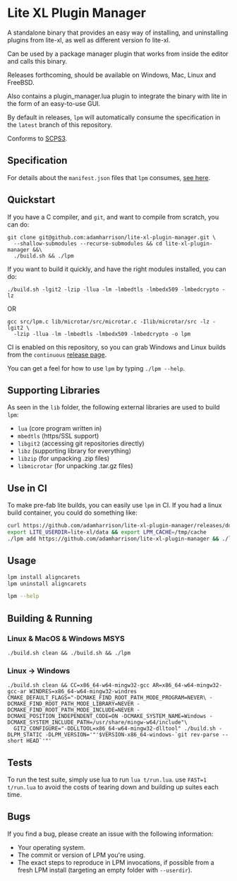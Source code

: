 # Lite XL Plugin Manager

A standalone binary that provides an easy way of installing, and uninstalling
plugins from lite-xl, as well as different version fo lite-xl.

Can be used by a package manager plugin that works from inside the editor 
and calls this binary.

Releases forthcoming, should be available on Windows, Mac, Linux and FreeBSD.

Also contains a plugin_manager.lua plugin to integrate the binary with lite in
the form of an easy-to-use GUI.

By default in releases, `lpm` will automatically consume the specification 
in the `latest` branch of this repository.

Conforms to [SCPS3](https://github.com/adamharrison/straightforward-c-project-standard#SCPS3).

## Specification

For details about the `manifest.json` files that `lpm` consumes, 
[see here](SPEC.md).

## Quickstart

If you have a C compiler, and `git`, and want to compile from scratch, 
you can do:

```
git clone git@github.com:adamharrison/lite-xl-plugin-manager.git \
  --shallow-submodules --recurse-submodules && cd lite-xl-plugin-manager &&\
  ./build.sh && ./lpm
````

If you want to build it quickly, and have the right modules installed, you can
do:

```
./build.sh -lgit2 -lzip -llua -lm -lmbedtls -lmbedx509 -lmbedcrypto -lz
```

OR

```
gcc src/lpm.c lib/microtar/src/microtar.c -Ilib/microtar/src -lz -lgit2 \
  -lzip -llua -lm -lmbedtls -lmbedx509 -lmbedcrypto -o lpm
```

CI is enabled on this repository, so you can grab Windows and Linux builds from the 
`continuous` [release page](https://github.com/adamharrison/lite-xl-plugin-manager/releases/tag/continuous).

You can get a feel for how to use `lpm` by typing `./lpm --help`.

## Supporting Libraries

As seen in the `lib` folder, the following external libraries are used to 
build `lpm`:

* `lua` (core program written in)
* `mbedtls` (https/SSL support)
* `libgit2` (accessing git repositories directly)
* `libz` (supporting library for everything)
* `libzip` (for unpacking .zip files)
* `libmicrotar` (for unpacking .tar.gz files)

## Use in CI

To make pre-fab lite builds, you can easily use `lpm` in CI. If you had a linux build container, you could do something like:

```sh
curl https://github.com/adamharrison/lite-xl-plugin-manager/releases/download/v0.1/lpm.x86_64-linux > lpm
export LITE_USERDIR=lite-xl/data && export LPM_CACHE=/tmp/cache
./lpm add https://github.com/adamharrison/lite-xl-plugin-manager && ./lpm install plugin_manager lsp
```

## Usage

```sh
lpm install aligncarets
lpm uninstall aligncarets
```

```sh
lpm --help
```

## Building & Running

### Linux & MacOS & Windows MSYS

```
./build.sh clean && ./build.sh && ./lpm
```

### Linux -> Windows

```
./build.sh clean && CC=x86_64-w64-mingw32-gcc AR=x86_64-w64-mingw32-gcc-ar WINDRES=x86_64-w64-mingw32-windres 
CMAKE_DEFAULT_FLAGS="-DCMAKE_FIND_ROOT_PATH_MODE_PROGRAM=NEVER\ -DCMAKE_FIND_ROOT_PATH_MODE_LIBRARY=NEVER -DCMAKE_FIND_ROOT_PATH_MODE_INCLUDE=NEVER -DCMAKE_POSITION_INDEPENDENT_CODE=ON -DCMAKE_SYSTEM_NAME=Windows -DCMAKE_SYSTEM_INCLUDE_PATH=/usr/share/mingw-w64/include"\
  GIT2_CONFIGURE="-DDLLTOOL=x86_64-w64-mingw32-dlltool" ./build.sh -DLPM_STATIC -DLPM_VERSION='"'$VERSION-x86_64-windows-`git rev-parse --short HEAD`'"'
```

## Tests

To run the test suite, simply use lua to run `lua t/run.lua`. use `FAST=1 t/run.lua` to avoid the costs of tearing down and building up suites each time.

## Bugs

If you find a bug, please create an issue with the following information:

* Your operating system.
* The commit or version of LPM you're using.
* The exact steps to reproduce in LPM invocations, if possible from a fresh LPM install (targeting an empty folder with `--userdir`).

